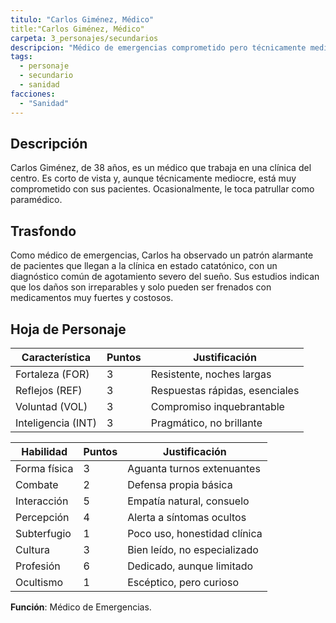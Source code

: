 ```yaml
---
titulo: "Carlos Giménez, Médico"
title:"Carlos Giménez, Médico"
carpeta: 3_personajes/secundarios
descripcion: "Médico de emergencias comprometido pero técnicamente mediocre, que ha notado un patrón alarmante de pacientes con agotamiento del sueño."
tags:
  - personaje
  - secundario
  - sanidad
facciones:
  - "Sanidad"
---
```


## Descripción

Carlos Giménez, de 38 años, es un médico que trabaja en una clínica del centro. Es corto de vista y, aunque técnicamente mediocre, está muy comprometido con sus pacientes. Ocasionalmente, le toca patrullar como paramédico.

## Trasfondo

Como médico de emergencias, Carlos ha observado un patrón alarmante de pacientes que llegan a la clínica en estado catatónico, con un diagnóstico común de agotamiento severo del sueño. Sus estudios indican que los daños son irreparables y solo pueden ser frenados con medicamentos muy fuertes y costosos.

## Hoja de Personaje

| **Característica** | **Puntos** | **Justificación** |
| --- | --- | --- |
| Fortaleza (FOR) | 3 | Resistente, noches largas |
| Reflejos (REF) | 3 | Respuestas rápidas, esenciales |
| Voluntad (VOL) | 3 | Compromiso inquebrantable |
| Inteligencia (INT) | 3 | Pragmático, no brillante |

| **Habilidad** | **Puntos** | **Justificación** |
| --- | --- | --- |
| Forma física | 3 | Aguanta turnos extenuantes |
| Combate | 2 | Defensa propia básica |
| Interacción | 5 | Empatía natural, consuelo |
| Percepción | 4 | Alerta a síntomas ocultos |
| Subterfugio | 1 | Poco uso, honestidad clínica |
| Cultura | 3 | Bien leído, no especializado |
| Profesión | 6 | Dedicado, aunque limitado |
| Ocultismo | 1 | Escéptico, pero curioso |

**Función**: Médico de Emergencias.

